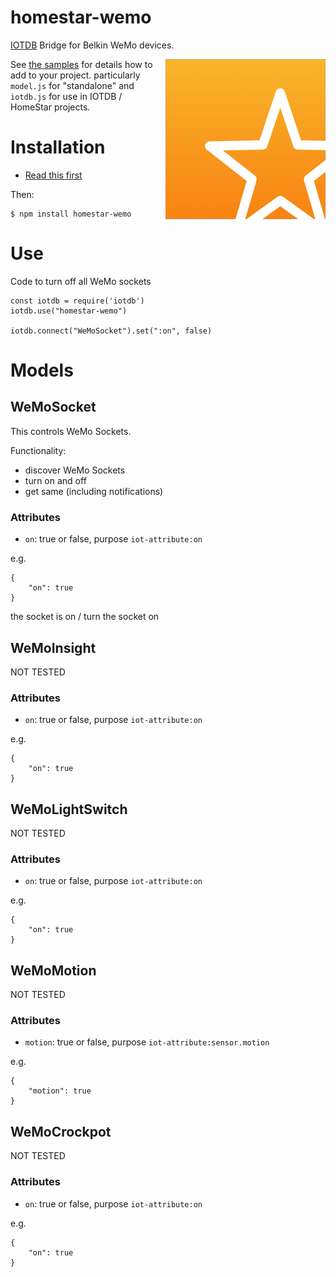 # homestar-wemo
[IOTDB](https://github.com/dpjanes/node-iotdb) Bridge for Belkin WeMo devices.

<img src="https://raw.githubusercontent.com/dpjanes/iotdb-homestar/master/docs/HomeStar.png" align="right" />

See <a href="samples/">the samples</a> for details how to add to your project.
particularly <code>model.js</code> for "standalone" and <code>iotdb.js</code>
for use in IOTDB / HomeStar projects.

# Installation

* [Read this first](https://github.com/dpjanes/node-iotdb/blob/master/docs/install.md)

Then:

    $ npm install homestar-wemo

# Use

Code to turn off all WeMo sockets

	const iotdb = require('iotdb')
    iotdb.use("homestar-wemo")

	iotdb.connect("WeMoSocket").set(":on", false)

# Models
## WeMoSocket

This controls WeMo Sockets.

Functionality:

* discover WeMo Sockets
* turn on and off
* get same (including notifications)

### Attributes

* <code>on</code>: true or false, purpose <code>iot-attribute:on</code>

e.g.

    {
        "on": true
    }

the socket is on / turn the socket on

## WeMoInsight

NOT TESTED

### Attributes

* <code>on</code>: true or false, purpose <code>iot-attribute:on</code>

e.g.

    {
        "on": true
    }

## WeMoLightSwitch

NOT TESTED

### Attributes

* <code>on</code>: true or false, purpose <code>iot-attribute:on</code>

e.g.

    {
        "on": true
    }

## WeMoMotion

NOT TESTED

### Attributes

* <code>motion</code>: true or false, purpose <code>iot-attribute:sensor.motion</code>

e.g.

    {
        "motion": true
    }

## WeMoCrockpot

NOT TESTED

### Attributes

* <code>on</code>: true or false, purpose <code>iot-attribute:on</code>

e.g.

    {
        "on": true
    }
